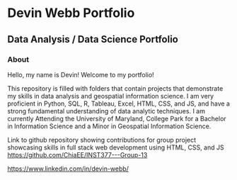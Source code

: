 # Devin Webb Portfolio

## Data Analysis / Data Science Portfolio

### About

Hello, my name is Devin! Welcome to my portfolio!

This repository is filled with folders that contain projects that demonstrate my skills in data analysis and geospatial information science. I am very proficient in Python, SQL, R, Tableau, Excel, HTML, CSS, and JS, and have a strong fundamental understanding of data analytic techniques. I am currently Attending the University of Maryland, College Park for a Bachelor in Information Science and a Minor in Geospatial Information Science. 

Link to github repository showing contributions for group project showcasing skills in full stack web development using HTML, CSS, and JS
https://github.com/ChiaEE/INST377---Group-13

https://www.linkedin.com/in/devin-webb/


